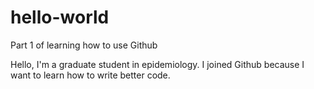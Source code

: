 # hello-world
Part 1 of learning how to use Github

Hello, 
I'm a graduate student in epidemiology. I joined Github because I want to learn how to write better code. 
